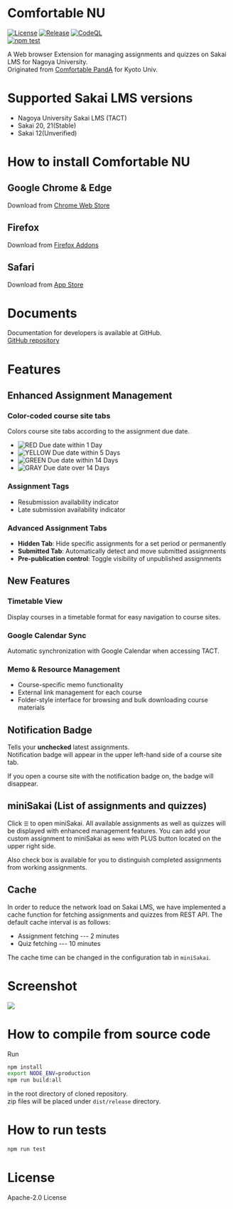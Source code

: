 # Comfortable NU
[![License](https://img.shields.io/github/license/rozwer/comfortable-NU?color=orange)](https://github.com/rozwer/comfortable-NU/blob/master/LICENSE)
[![Release](https://img.shields.io/github/v/release/rozwer/comfortable-NU?include_prereleases)](https://github.com/rozwer/comfortable-NU/releases)
[![CodeQL](https://github.com/rozwer/comfortable-NU/actions/workflows/codeql-analysis.yml/badge.svg)](https://github.com/rozwer/comfortable-NU/actions/workflows/codeql-analysis.yml)  
[![npm test](https://github.com/rozwer/comfortable-NU/actions/workflows/npm_tests.yml/badge.svg)](https://github.com/rozwer/comfortable-NU/actions/workflows/npm_tests.yml)

A Web browser Extension for managing assignments and quizzes on Sakai LMS for Nagoya University.  
Originated from [Comfortable PandA](https://github.com/comfortable-panda/ComfortablePandATS) for Kyoto Univ.

# Supported Sakai LMS versions
- Nagoya University Sakai LMS (TACT)
- Sakai 20, 21(Stable)
- Sakai 12(Unverified)

# How to install Comfortable NU
## Google Chrome & Edge
Download from [Chrome Web Store](https://chrome.google.com/webstore/detail/comfortable-sakai/dljchadmceknaijmdmnaaodjkkidhakh)
<!--
1. Download latest version of `comfortable-NU.zip` from [HERE](https://github.com/rozwer/comfortable-NU/releases).
2. Unzip `comfortable-NU.zip`.
3. Go to `chrome://extensions/` on your Google Chrome.
4. Enable **developer mode**.
5. Click **LOAD UNPACKED** button on upper left corner.
6. Select the folder you unzipped and install.
7. You are now ready to use :) Log in to your Sakai LMS website!
-->

## Firefox
Download from [Firefox Addons](https://addons.mozilla.org/ja/firefox/addon/comfortable-sakai/)
<!--
1. Download latest version of `comfortable-NU.zip` from [HERE](https://github.com/rozwer/comfortable-NU/releases).
3. Go to `about:debugging#/runtime/this-firefox` on your Firefox.
5. Click **Load Temporary Add-on...** button in `Temporary Extensions` section.
6. Select the zip file you downloaded and install.
7. You are now ready to use :) Log in to your Sakai LMS website!
-->

## Safari 
Download from [App Store](https://apps.apple.com/jp/app/comfortable-panda/id1572408187?mt=12)

# Documents
Documentation for developers is available at GitHub.  
[GitHub repository](https://github.com/rozwer/comfortable-NU)

# Features

## Enhanced Assignment Management
### Color-coded course site tabs
Colors course site tabs according to the assignment due date.
- ![RED](https://user-images.githubusercontent.com/41512077/169223701-8f434e9b-554f-42f2-9e53-396f87233d5a.png)
  Due date within 1 Day
- ![YELLOW](https://user-images.githubusercontent.com/41512077/169223706-068fb022-7c28-4958-bcd7-9b24d0ad7837.png)
  Due date within 5 Days
- ![GREEN](https://user-images.githubusercontent.com/41512077/169223710-4613fe1f-af15-40ee-9d69-a27ec5c1f0d8.png)
  Due date within 14 Days
- ![GRAY](https://user-images.githubusercontent.com/41512077/169223714-5dc9f6af-2576-40ae-9c03-c426c4a6221b.png)
  Due date over 14 Days

### Assignment Tags
- Resubmission availability indicator
- Late submission availability indicator
  
### Advanced Assignment Tabs
- **Hidden Tab**: Hide specific assignments for a set period or permanently
- **Submitted Tab**: Automatically detect and move submitted assignments
- **Pre-publication control**: Toggle visibility of unpublished assignments

## New Features

### Timetable View
Display courses in a timetable format for easy navigation to course sites.

### Google Calendar Sync
Automatic synchronization with Google Calendar when accessing TACT.

### Memo & Resource Management
- Course-specific memo functionality
- External link management for each course
- Folder-style interface for browsing and bulk downloading course materials

## Notification Badge
Tells your **unchecked** latest assignments.  
Notification badge will appear in the upper left-hand side of a course site tab.

If you open a course site with the notification badge on, the badge will disappear.

## miniSakai (List of assignments and quizzes)
Click `☰` to open miniSakai.
All available assignments as well as quizzes will be displayed with enhanced management features.
You can add your custom assignment to miniSakai as `memo` with PLUS button located on the upper right side.

Also check box is available for you to distinguish completed assignments from working assignments.

## Cache
In order to reduce the network load on Sakai LMS, we have implemented a cache function for fetching assignments and quizzes from REST API.
The default cache interval is as follows:
- Assignment fetching --- 2 minutes
- Quiz fetching --- 10 minutes

The cache time can be changed in the configuration tab in `miniSakai`.

# Screenshot
![](https://user-images.githubusercontent.com/41512077/140854635-974aee4b-fea3-4051-8956-ac696d1648ec.png)


# How to compile from source code
Run
```bash
npm install
export NODE_ENV=production
npm run build:all
```
in the root directory of cloned repository.  
zip files will be placed under `dist/release` directory.

# How to run tests
```bash
npm run test
```

# License
Apache-2.0 License
